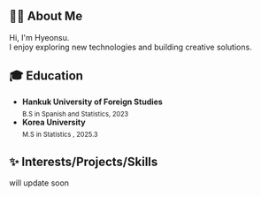 ## 👨‍💻 About Me

Hi, I'm Hyeonsu.   
I enjoy exploring new technologies and building creative solutions.

## 🎓 Education

* **Hankuk University of Foreign Studies**    
  <sub>B.S in Spanish and Statistics, 2023</sub>
* **Korea University**   
  <sub>M.S in Statistics , 2025.3</sub>


## ✨ Interests/Projects/Skills

will update soon
